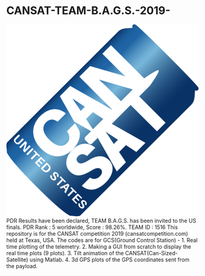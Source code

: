 # CANSAT-TEAM-B.A.G.S.-2019-
<img src = '/CANSAT GUI/CanSat Logo - Color.png'>
PDR Results have been declared, TEAM B.A.G.S. has been invited to the US finals.
PDR Rank : 5 worldwide, Score : 98.26%.
TEAM ID : 1516
This repository is for the CANSAT competition 2019 (cansatcompetition.com) held at Texas, USA. 
The codes are for GCS(Ground Control Station) - 
  1. Real time plotting of the telemetry.
  2. Making a GUI from scratch to display the real time plots (9 plots).
  3. Tilt animation of the CANSAT(Can-Sized-Satellite) using Matlab.
  4. 3d GPS plots of the GPS coordinates sent from the payload.
